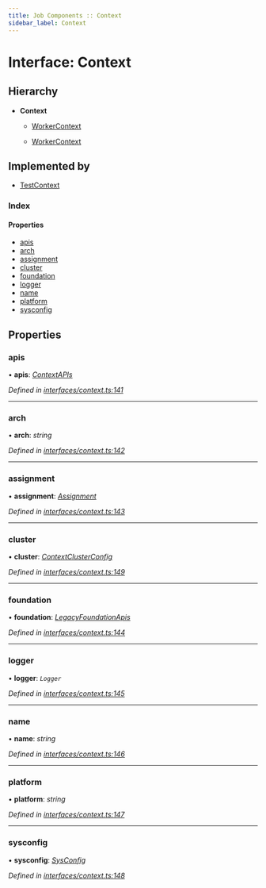 ```yaml
---
title: Job Components :: Context
sidebar_label: Context
---
```


# Interface: Context

## Hierarchy

* **Context**

  * [WorkerContext](workercontext.md)

  * [WorkerContext](workercontext.md)

## Implemented by

* [TestContext](../classes/testcontext.md)

### Index

#### Properties

* [apis](context.md#apis)
* [arch](context.md#arch)
* [assignment](context.md#assignment)
* [cluster](context.md#cluster)
* [foundation](context.md#foundation)
* [logger](context.md#logger)
* [name](context.md#name)
* [platform](context.md#platform)
* [sysconfig](context.md#sysconfig)

## Properties

###  apis

• **apis**: *[ContextAPIs](contextapis.md)*

*Defined in [interfaces/context.ts:141](https://github.com/terascope/teraslice/blob/5e4063e2/packages/job-components/src/interfaces/context.ts#L141)*

___

###  arch

• **arch**: *string*

*Defined in [interfaces/context.ts:142](https://github.com/terascope/teraslice/blob/5e4063e2/packages/job-components/src/interfaces/context.ts#L142)*

___

###  assignment

• **assignment**: *[Assignment](../overview.md#assignment)*

*Defined in [interfaces/context.ts:143](https://github.com/terascope/teraslice/blob/5e4063e2/packages/job-components/src/interfaces/context.ts#L143)*

___

###  cluster

• **cluster**: *[ContextClusterConfig](contextclusterconfig.md)*

*Defined in [interfaces/context.ts:149](https://github.com/terascope/teraslice/blob/5e4063e2/packages/job-components/src/interfaces/context.ts#L149)*

___

###  foundation

• **foundation**: *[LegacyFoundationApis](legacyfoundationapis.md)*

*Defined in [interfaces/context.ts:144](https://github.com/terascope/teraslice/blob/5e4063e2/packages/job-components/src/interfaces/context.ts#L144)*

___

###  logger

• **logger**: *`Logger`*

*Defined in [interfaces/context.ts:145](https://github.com/terascope/teraslice/blob/5e4063e2/packages/job-components/src/interfaces/context.ts#L145)*

___

###  name

• **name**: *string*

*Defined in [interfaces/context.ts:146](https://github.com/terascope/teraslice/blob/5e4063e2/packages/job-components/src/interfaces/context.ts#L146)*

___

###  platform

• **platform**: *string*

*Defined in [interfaces/context.ts:147](https://github.com/terascope/teraslice/blob/5e4063e2/packages/job-components/src/interfaces/context.ts#L147)*

___

###  sysconfig

• **sysconfig**: *[SysConfig](sysconfig.md)*

*Defined in [interfaces/context.ts:148](https://github.com/terascope/teraslice/blob/5e4063e2/packages/job-components/src/interfaces/context.ts#L148)*
